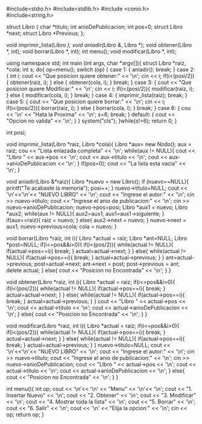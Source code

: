 #include<stdio.h>
#include<stdlib.h>
#include <conio.h>
#include<string.h>

struct Libro {
  char *titulo;
  int anioDePublicacion;
  int pos=0;
  struct Libro *next;
  struct Libro *Previous;
};

void imprimir_lista(Libro *);
void aniadir(Libro &*, Libro *);
void obtener(Libro *, int);
void borrar(Libro *, int);
int menu();
void modificar(Libro *, int);

using namespace std;
int main (int args, char *argv[]){
  struct Libro *raiz, *cola;
  int s;
  do{
    op=menu();
    switch (op) {
      case 1: {
        aniadir();
        break;
      }
      case 2: {
        int i;
        cout << "Que posicion quiere obtener:" << '\n';
        cin << i;
        if(i<(posi/2)){
          obtener(raiz, i);
        }
        else {
          obtener(cola, i);
        }
        break;
      }
      case 3: {
        cout << "Que posicion quiere Modificar:" << '\n';
        cin << i;
        if(i<(posi/2)){
          modificar(raiz, i);
        }
        else {
          modificar(cola, i);
        }
        break;
      }
      case 4: {
        imprimir_lista(raiz);
        break;
      }
      case 5: {
        cout << "Que posicion quiere borrar:" << '\n';
        cin << i;
        if(i<(posi/2)){
          borrar(raiz, i);
        }
        else {
          borrar(cola, i);
        }
        break;
      }
      case 6: {
        cou << '\n' << "Hata la Proxima" << '\n';
        s=6;
        break;
      }
      default: {
        cout << "Opcion no valida" << '\n';
      }
    }
    system("cls");
  }while(s!=6);
  return 0;
}

int posi;

void imprimir_lista(Libro *raiz, Libro *cola){
  Libro *aux= new Nodo();
  aux = raiz;
  cou << "Lista enlazada completa" << '\n';
  while(aux != NULL){
    cout << "LIbro " << aux->pos << '\n'; 
    cout << aux->titulo << '\n';
    cout << aux->anioDePublicacion << '\n';
  }
  if(pos=0);
    cout << "La lista esta vacia" << '\n';
}

void aniadir(Libro &*raiz){
  Libro *nuevo = new Libro();
  if (nuevo==NULL){
    printf("Te acabaste la memoria");
    posi++;
  }
  nuevo->titulo=NULL;
  cout << '\n'<<'\n'<< "NUEVO LIBRO" << '\n';
  cout << "Ingrese el autor:" << '\n';
  cin >> nuevo->titulo;
  cout << "Ingrese el anio de publicacion:" << '\n';
  cin >> nuevo->anioDePublicacion;
  nuevo->pos=posi;
  Libro *aux1 = nuevo;
  Libro *aux2;
  while(aux != NULL){
      aux2=aux1;
      aux1=aux1->siguiente;
    }
  if(aux==raiz){
    raiz = nuevo;
  }
  else{
    aux2->next = nuevo;
  }
  nuevo->next = aux1; 
  nuevo->previous=cola;
  cola = nuevo;
}

void borrar(Libro *raiz, int i){
  Libro *actual = raiz;
  Libro *ant=NULL;
  Libro *post=NULL;
  if(i<=pos&&i>0){
    if(i<(pos/2)){
      while(actual != NULL){
        if(actual->pos==i){
          break;
        }
        actual=actual->next;
      }
    }
    else{
      while(actual != NULL){
        if(actual->pos==i){
          break;
        }
        actual=actual->previous;
      }
    }
    ant=actual->previous;
    post=actual->next;
    ant->next = post;
    post->previous = ant;
    delete actual;
  }
  else{
    cout << "Posicion no Encontrada" << '\n';
  }
}

void obtener(Libro *raiz, int i){
  Libro *actual = raiz;
  if(i<=pos&&i>0){
    if(i<(pos/2)){
      while(actual != NULL){
        if(actual->pos==i){
          break;
        }
        actual=actual->next;
      }
    }
    else{
      while(actual != NULL){
        if(actual->pos==i){
          break;
        }
        actual=actual->previous;
      }
    }
    cout << "LIbro " << actual->pos << '\n'; 
    cout << actual->titulo << '\n';
    cout << actual->anioDePublicacion << '\n';
  }
  else{
    cout << "Posicion no Encontrada" << '\n';
  }
}

void modificar(Libro *raiz, int i){
  Libro *actual = raiz;
  if(i<=pos&&i>0){
    if(i<(pos/2)){
      while(actual != NULL){
        if(actual->pos==i){
          break;
        }
        actual=actual->next;
      }
    }
    else{
      while(actual != NULL){
        if(actual->pos==i){
          break;
        }
        actual=actual->previous;
      }
    }
    nuevo->titulo=NULL;
    cout << '\n'<<'\n'<< "NUEVO LIBRO" << '\n';
    cout << "Ingrese el autor:" << '\n';
    cin >> nuevo->titulo;
    cout << "Ingrese el anio de publicacion:" << '\n';
    cin >> nuevo->anioDePublicacion;
    cout << "LIbro " << actual->pos << '\n'; 
    cout << actual->titulo << '\n';
    cout << actual->anioDePublicacion << '\n';
  }
  else{
    cout << "Posicion no Encontrada" << '\n';
  }
}

int menu(){
  int op;
  cout << '\n'<< '\n' << "Menu" << '\n'<< '\n';
  cout << "1. Insertar Nuevo" << '\n';
  cout << "2. Obtener" << '\n';
  cout << "3. Modificar" << '\n';
  cout << "4. Mostrar toda la lista" << '\n';
  cout << "5. Borrar" << '\n';
  cout << "6. Salir" << '\n';
  cout << '\n' << "Elija la opcion:" << '\n';
  cin << op;
  return op;
}
